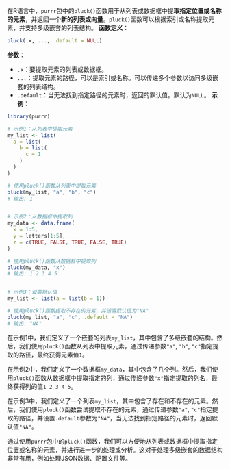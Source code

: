 在R语言中，`purrr`包中的`pluck()`函数用于从列表或数据框中提**取指定位置或名称的元素**，并返回一个**新的列表或向量**。`pluck()`函数可以根据索引或名称提取元素，并支持多级嵌套的列表结构。
**函数定义**：
```R
pluck(.x, ..., .default = NULL)
```
**参数**：
- `.x`：要提取元素的列表或数据框。
- `...`：提取元素的路径，可以是索引或名称。可以传递多个参数以访问多级嵌套的列表结构。
- `.default`：当无法找到指定路径的元素时，返回的默认值。默认为`NULL`。
**示例**：
```R
library(purrr)

# 示例1：从列表中提取元素
my_list <- list(
  a = list(
    b = list(
      c = 1
    )
  )
)

# 使用pluck()函数从列表中提取元素
pluck(my_list, "a", "b", "c")
# 输出: 1


# 示例2：从数据框中提取列
my_data <- data.frame(
  x = 1:5,
  y = letters[1:5],
  z = c(TRUE, FALSE, TRUE, FALSE, TRUE)
)

# 使用pluck()函数从数据框中提取列
pluck(my_data, "x")
# 输出: 1 2 3 4 5


# 示例3：设置默认值
my_list <- list(a = list(b = 1))

# 使用pluck()函数提取不存在的元素，并设置默认值为"NA"
pluck(my_list, "a", "c", .default = "NA")
# 输出: "NA"
```

在示例1中，我们定义了一个嵌套的列表`my_list`，其中包含了多级嵌套的结构。然后，我们使用`pluck()`函数从列表中提取元素，通过传递参数`"a"`, `"b"`, `"c"`指定提取的路径，最终获得元素值`1`。

在示例2中，我们定义了一个数据框`my_data`，其中包含了几个列。然后，我们使用`pluck()`函数从数据框中提取指定的列，通过传递参数`"x"`指定提取的列名，最终获得列的值`1 2 3 4 5`。

在示例3中，我们定义了一个列表`my_list`，其中包含了存在和不存在的元素。然后，我们使用`pluck()`函数尝试提取不存在的元素，通过传递参数`"a"`, `"c"`指定提取的路径，并设置`.default`参数为`"NA"`，当无法找到指定路径的元素时，返回默认值`"NA"`。

通过使用`purrr`包中的`pluck()`函数，我们可以方便地从列表或数据框中提取指定位置或名称的元素，并进行进一步的处理或分析。这对于处理多级嵌套的数据结构非常有用，例如处理JSON数据、配置文件等。